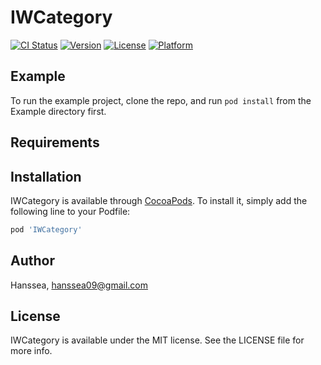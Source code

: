 # IWCategory

[![CI Status](https://img.shields.io/travis/Hanssea/IWCategory.svg?style=flat)](https://travis-ci.org/Hanssea/IWCategory)
[![Version](https://img.shields.io/cocoapods/v/IWCategory.svg?style=flat)](https://cocoapods.org/pods/IWCategory)
[![License](https://img.shields.io/cocoapods/l/IWCategory.svg?style=flat)](https://cocoapods.org/pods/IWCategory)
[![Platform](https://img.shields.io/cocoapods/p/IWCategory.svg?style=flat)](https://cocoapods.org/pods/IWCategory)

## Example

To run the example project, clone the repo, and run `pod install` from the Example directory first.

## Requirements

## Installation

IWCategory is available through [CocoaPods](https://cocoapods.org). To install
it, simply add the following line to your Podfile:

```ruby
pod 'IWCategory'
```

## Author

Hanssea, hanssea09@gmail.com

## License

IWCategory is available under the MIT license. See the LICENSE file for more info.
